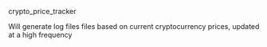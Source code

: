 crypto_price_tracker

Will generate log files files based on current cryptocurrency prices, updated at a high frequency
